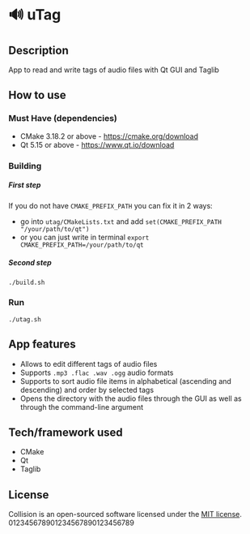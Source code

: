 # 🔊 uTag
## Description
  App to read and write tags of audio files with Qt GUI and Taglib

## How to use

### Must Have (dependencies)
- CMake 3.18.2 or above - https://cmake.org/download
- Qt 5.15 or above - https://www.qt.io/download

### Building
##### First step
If you do not have ```CMAKE_PREFIX_PATH``` you can fix it in 2 ways:
- go into ```utag/CMakeLists.txt``` and add ```set(CMAKE_PREFIX_PATH "/your/path/to/qt")```
- or you can just write in terminal ```export CMAKE_PREFIX_PATH=/your/path/to/qt```

##### Second step
    ./build.sh

### Run
    ./utag.sh

## App features
- Allows to edit different tags of audio files 
- Supports ```.mp3 .flac .wav .ogg```  audio formats
- Supports to sort audio file items in alphabetical (ascending and descending) and order by selected tags
- Opens the directory with the audio files through the GUI as well as through the command-line argument

## Tech/framework used
 - CMake
 - Qt
 - Taglib

## License
Collision is an open-sourced software licensed under the
[MIT license](LICENSE).
012345678901234567890123456789
